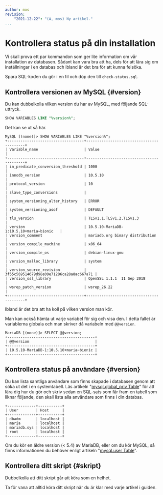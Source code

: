 ```yaml
---
author: mos
revision:
    "2021-12-22": "(A, mos) Ny artikel."
...
```

Kontrollera status på din installation
==================================

Vi skall prova ett par kommandon som ger lite information om vår installation av databasen. Sådant kan vara bra att ha, dels för att lära sig om inställningar i en databas och ibland är det bra för att kunna felsöka.

Spara SQL-koden du gör i en fil och döp den till `check-status.sql`.



Kontrollera versionen av MySQL {#version}
--------------------------------------

Du kan dubbelkolla vilken version du har av MySQL, med följande SQL-uttryck.

```sql
SHOW VARIABLES LIKE "%version%";
```

Det kan se ut så här.

```text
MySQL [(none)]> SHOW VARIABLES LIKE "%version%";
+-----------------------------------+------------------------------------------+
| Variable_name                     | Value                                    |
+-----------------------------------+------------------------------------------+
| in_predicate_conversion_threshold | 1000                                     |
| innodb_version                    | 10.5.10                                  |
| protocol_version                  | 10                                       |
| slave_type_conversions            |                                          |
| system_versioning_alter_history   | ERROR                                    |
| system_versioning_asof            | DEFAULT                                  |
| tls_version                       | TLSv1.1,TLSv1.2,TLSv1.3                  |
| version                           | 10.5.10-MariaDB-1:10.5.10+maria~bionic   |
| version_comment                   | mariadb.org binary distribution          |
| version_compile_machine           | x86_64                                   |
| version_compile_os                | debian-linux-gnu                         |
| version_malloc_library            | system                                   |
| version_source_revision           | 3f55c569514679d98e09e71286ca28a8ac667a71 |
| version_ssl_library               | OpenSSL 1.1.1  11 Sep 2018               |
| wsrep_patch_version               | wsrep_26.22                              |
+-----------------------------------+------------------------------------------+
```

Ibland är det bra att ha koll på vilken version man kör.

Man kan också hämta ut varje variabel för sig och visa den. I detta fallet är variablerna globala och man skriver då variabeln med `@@version`.

```text
MariaDB [(none)]> SELECT @@version;
+----------------------------------------+
| @@version                              |
+----------------------------------------+
| 10.5.10-MariaDB-1:10.5.10+maria~bionic |
+----------------------------------------+
```



Kontrollera status på användare {#version}
--------------------------------------

Du kan lista samtliga användare som finns skapade i databasen genom att söka ut det i en systemtabell. Läs artikeln "[mysql.global_priv Table](https://mariadb.com/kb/en/mysqlglobal_priv-table/)" för att lära dig hur du gör och skriv sedan en SQL-sats som får fram en tabell som liknar följande, den skall lista alla användare som finns i din databas.

```text
+-------------+-----------+
| User        | Host      |
+-------------+-----------+
| dbadm       | localhost |
| maria       | localhost |
| mariadb.sys | localhost |
| root        | localhost |
+-------------+-----------+
```

Om du kör en äldre version (< 5.4) av MariaDB, eller om du kör MySQL, så finns informationen du behöver enligt artikeln "[mysql.user Table](https://mariadb.com/kb/en/mysqluser-table/)".



Kontrollera ditt skript {#skript}
--------------------------------------

Dubbelkolla att ditt skript går att köra som en helhet.

Ta för vana att alltid köra ditt skript när du är klar med varje artikel i guiden.
